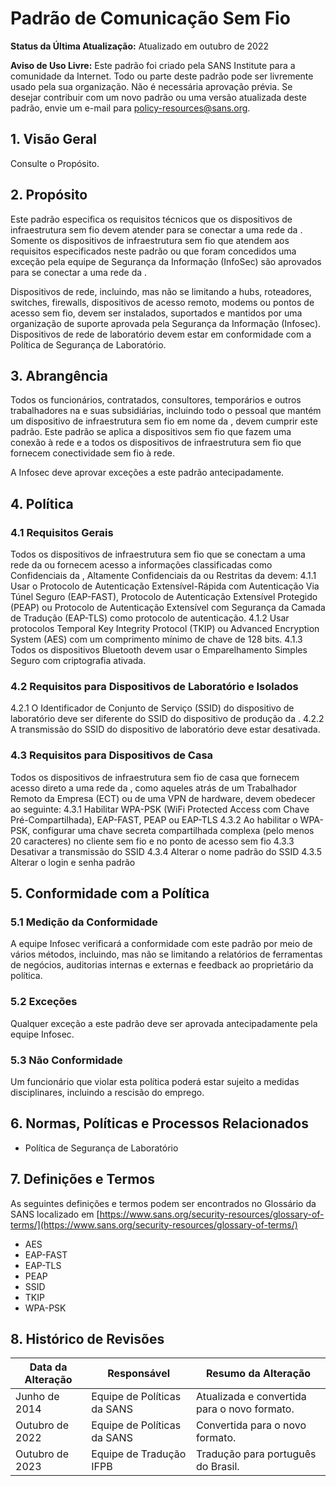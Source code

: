 # Padrão de Comunicação Sem Fio

**Status da Última Atualização:** Atualizado em outubro de 2022

**Aviso de Uso Livre:** Este padrão foi criado pela SANS Institute para a comunidade da Internet. Todo ou parte deste padrão pode ser livremente usado pela sua organização. Não é necessária aprovação prévia. Se desejar contribuir com um novo padrão ou uma versão atualizada deste padrão, envie um e-mail para policy-resources@sans.org.

## 1. Visão Geral
Consulte o Propósito.

## 2. Propósito
Este padrão especifica os requisitos técnicos que os dispositivos de infraestrutura sem fio devem atender para se conectar a uma rede da <Nome da Empresa>. Somente os dispositivos de infraestrutura sem fio que atendem aos requisitos especificados neste padrão ou que foram concedidos uma exceção pela equipe de Segurança da Informação (InfoSec) são aprovados para se conectar a uma rede da <Nome da Empresa>.

Dispositivos de rede, incluindo, mas não se limitando a hubs, roteadores, switches, firewalls, dispositivos de acesso remoto, modems ou pontos de acesso sem fio, devem ser instalados, suportados e mantidos por uma organização de suporte aprovada pela Segurança da Informação (Infosec). Dispositivos de rede de laboratório devem estar em conformidade com a Política de Segurança de Laboratório.

## 3. Abrangência
Todos os funcionários, contratados, consultores, temporários e outros trabalhadores na <Nome da Empresa> e suas subsidiárias, incluindo todo o pessoal que mantém um dispositivo de infraestrutura sem fio em nome da <Nome da Empresa>, devem cumprir este padrão. Este padrão se aplica a dispositivos sem fio que fazem uma conexão à rede e a todos os dispositivos de infraestrutura sem fio que fornecem conectividade sem fio à rede.

A Infosec deve aprovar exceções a este padrão antecipadamente.

## 4. Política

### 4.1 Requisitos Gerais
Todos os dispositivos de infraestrutura sem fio que se conectam a uma rede da <Nome da Empresa> ou fornecem acesso a informações classificadas como Confidenciais da <Nome da Empresa>, Altamente Confidenciais da <Nome da Empresa> ou Restritas da <Nome da Empresa> devem:
4.1.1 Usar o Protocolo de Autenticação Extensível-Rápida com Autenticação Via Túnel Seguro (EAP-FAST), Protocolo de Autenticação Extensível Protegido (PEAP) ou Protocolo de Autenticação Extensível com Segurança da Camada de Tradução (EAP-TLS) como protocolo de autenticação.
4.1.2 Usar protocolos Temporal Key Integrity Protocol (TKIP) ou Advanced Encryption System (AES) com um comprimento mínimo de chave de 128 bits.
4.1.3 Todos os dispositivos Bluetooth devem usar o Emparelhamento Simples Seguro com criptografia ativada.

### 4.2 Requisitos para Dispositivos de Laboratório e Isolados
4.2.1 O Identificador de Conjunto de Serviço (SSID) do dispositivo de laboratório deve ser diferente do SSID do dispositivo de produção da <Nome da Empresa>.
4.2.2 A transmissão do SSID do dispositivo de laboratório deve estar desativada.

### 4.3 Requisitos para Dispositivos de Casa
Todos os dispositivos de infraestrutura sem fio de casa que fornecem acesso direto a uma rede da <Nome da Empresa>, como aqueles atrás de um Trabalhador Remoto da Empresa (ECT) ou de uma VPN de hardware, devem obedecer ao seguinte: 
4.3.1 Habilitar WPA-PSK (WiFi Protected Access com Chave Pré-Compartilhada), EAP-FAST, PEAP ou EAP-TLS
4.3.2 Ao habilitar o WPA-PSK, configurar uma chave secreta compartilhada complexa (pelo menos 20 caracteres) no cliente sem fio e no ponto de acesso sem fio
4.3.3 Desativar a transmissão do SSID
4.3.4 Alterar o nome padrão do SSID
4.3.5 Alterar o login e senha padrão

## 5. Conformidade com a Política

### 5.1 Medição da Conformidade
A equipe Infosec verificará a conformidade com este padrão por meio de vários métodos, incluindo, mas não se limitando a relatórios de ferramentas de negócios, auditorias internas e externas e feedback ao proprietário da política.

### 5.2 Exceções
Qualquer exceção a este padrão deve ser aprovada antecipadamente pela equipe Infosec.

### 5.3 Não Conformidade
Um funcionário que violar esta política poderá estar sujeito a medidas disciplinares, incluindo a rescisão do emprego.

## 6. Normas, Políticas e Processos Relacionados
- Política de Segurança de Laboratório

## 7. Definições e Termos
As seguintes definições e termos podem ser encontrados no Glossário da SANS localizado em [https://www.sans.org/security-resources/glossary-of-terms/](https://www.sans.org/security-resources/glossary-of-terms/)
- AES
- EAP-FAST
- EAP-TLS
- PEAP
- SSID
- TKIP
- WPA-PSK

## 8. Histórico de Revisões

Data da Alteração | Responsável | Resumo da Alteração
--- | --- | ---
Junho de 2014 | Equipe de Políticas da SANS | Atualizada e convertida para o novo formato.
Outubro de 2022 | Equipe de Políticas da SANS | Convertida para o novo formato.
Outubro de 2023 | Equipe de Tradução IFPB | Tradução para português do Brasil.